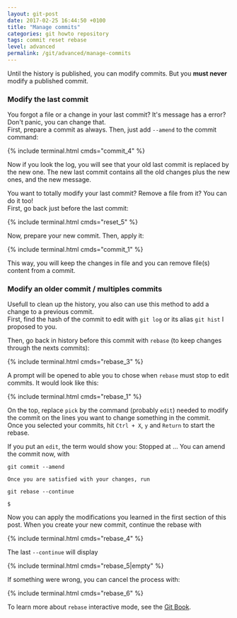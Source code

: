 ```yaml
---
layout: git-post
date: 2017-02-25 16:44:50 +0100
title: "Manage commits"
categories: git howto repository
tags: commit reset rebase
level: advanced
permalink: /git/advanced/manage-commits
---
```


Until the history is published, you can modify commits. But you **must never** modify a published commit.

### Modify the last commit

You forgot a file or a change in your last commit? It's message has a error? Don't panic, you can change that.  
First, prepare a commit as always. Then, just add `--amend` to the commit command:

{% include terminal.html cmds="commit_4" %}

Now if you look the log, you will see that your old last commit is replaced by the new one. The new last commit contains all the old changes plus the new ones, and the new message.

  
You want to totally modify your last commit? Remove a file from it? You can do it too!  
First, go back just before the last commit:

{% include terminal.html cmds="reset_5" %}

Now, prepare your new commit. Then, apply it:

{% include terminal.html cmds="commit_1" %}

This way, you will keep the changes in file and you can remove file(s) content from a commit.

### Modify an older commit / multiples commits

Usefull to clean up the history, you also can use this method to add a change to a previous commit.  
First, find the hash of the commit to edit with `git log` or its alias `git hist` I proposed to you.

Then, go back in history before this commit with `rebase` (to keep changes through the nexts commits):

{% include terminal.html cmds="rebase_3" %}

A prompt will be opened to able you to chose when `rebase` must stop to edit commits. It would look like this:

{% include terminal.html cmds="rebase_1" %}

On the top, replace `pick` by the command (probably `edit`) needed to modify the commit on the lines you want to change something in the commit.  
Once you selected your commits, hit `Ctrl + X`, `y` and `Return` to start the rebase.

If you put an `edit`, the term would show you:
    Stopped at <hash>... <message>
    You can amend the commit now, with

	git commit --amend

    Once you are satisfied with your changes, run

	git rebase --continue
    
    $

Now you can apply the modifications you learned in the first section of this post. When you create your new commit, continue the rebase with

{% include terminal.html cmds="rebase_4" %}

The last `--continue` will display

{% include terminal.html cmds="rebase_5|empty" %}

If something were wrong, you can cancel the process with:

{% include terminal.html cmds="rebase_6" %}
  
To learn more about `rebase` interactive mode, see the [Git Book](https://git-scm.com/book/en/v2/Git-Tools-Rewriting-History).
